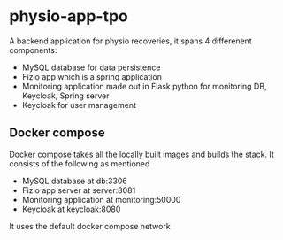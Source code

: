 # physio-app-tpo

A backend application for physio recoveries, it spans 4 differenent components:

- MySQL database for data persistence
- Fizio app which is a spring application
- Monitoring application made out in Flask python for monitoring DB, Keycloak, Spring server
- Keycloak for user management

## Docker compose

Docker compose takes all the locally built images and builds the stack. It consists of the following as mentioned

- MySQL database at db:3306
- Fizio app server at server:8081
- Monitoring application at monitoring:50000
- Keycloak at keycloak:8080

It uses the default docker compose network
